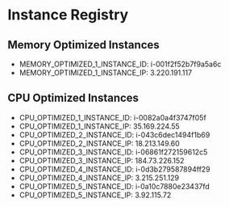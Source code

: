 # Instance Registry
## Memory Optimized Instances
- MEMORY_OPTIMIZED_1_INSTANCE_ID: i-001f2f52b7f9a5a6c
- MEMORY_OPTIMIZED_1_INSTANCE_IP: 3.220.191.117
## CPU Optimized Instances
- CPU_OPTIMIZED_1_INSTANCE_ID: i-0082a0a4f3747f05f
- CPU_OPTIMIZED_1_INSTANCE_IP: 35.169.224.55
- CPU_OPTIMIZED_2_INSTANCE_ID: i-043c6dec1494f1b69
- CPU_OPTIMIZED_2_INSTANCE_IP: 18.213.149.60
- CPU_OPTIMIZED_3_INSTANCE_ID: i-06861f272159612c5
- CPU_OPTIMIZED_3_INSTANCE_IP: 184.73.226.152
- CPU_OPTIMIZED_4_INSTANCE_ID: i-0d3b279587894ff29
- CPU_OPTIMIZED_4_INSTANCE_IP: 3.215.251.129
- CPU_OPTIMIZED_5_INSTANCE_ID: i-0a10c7880e23437fd
- CPU_OPTIMIZED_5_INSTANCE_IP: 3.92.115.72